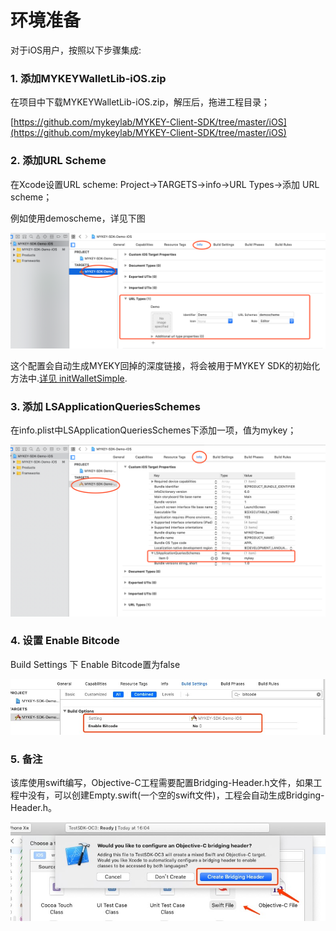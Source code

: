 # 环境准备

对于iOS用户，按照以下步骤集成:

### 1. 添加MYKEYWalletLib-iOS.zip

在项目中下载MYKEYWalletLib-iOS.zip，解压后，拖进工程目录；

​[https://github.com/mykeylab/MYKEY-Client-SDK/tree/master/iOS](https://github.com/mykeylab/MYKEY-Client-SDK/tree/master/iOS)​

### 2. 添加URL Scheme 

在Xcode设置URL scheme: Project-&gt;TARGETS-&gt;info-&gt;URL Types-&gt;添加 URL scheme；

例如使用demoscheme，详见下图

![](../../.gitbook/assets/demoschema.png)

这个配置会自动生成MYEKY回掉的深度链接，将会被用于MYKEY SDK的初始化方法中.[详见 initWalletSimple](../../shen-ru-mykey/mykey_android_sdk.md#lei-initsimplerequest).

### 3. 添加 LSApplicationQueriesSchemes

在info.plist中LSApplicationQueriesSchemes下添加一项，值为mykey；

![](../../.gitbook/assets/info.list.png)

### 4. 设置 Enable Bitcode

Build Settings 下 Enable Bitcode置为false

![](../../.gitbook/assets/enable-bitcode.png)

### 5. 备注

该库使用swift编写，Objective-C工程需要配置Bridging-Header.h文件，如果工程中没有，可以创建Empty.swift\(一个空的swift文件\)，工程会自动生成Bridging-Header.h。

![](../../.gitbook/assets/bridingheader.png)

